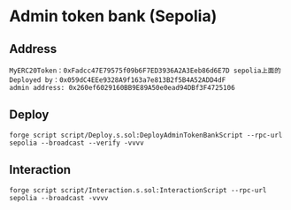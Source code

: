 # Admin token bank (Sepolia)

## Address
```
MyERC20Token：0xFadcc47E79575f09b6F7ED3936A2A3Eeb86d6E7D sepolia上面的
Deployed by：0x059dC4EEe9328A9f163a7e813B2f5B4A52ADD4dF
admin address: 0x260ef6029160BB9E89A50e0ead94DBf3F4725106
```

## Deploy
```
forge script script/Deploy.s.sol:DeployAdminTokenBankScript --rpc-url sepolia --broadcast --verify -vvvv
```

## Interaction
```
forge script script/Interaction.s.sol:InteractionScript --rpc-url sepolia --broadcast -vvvv
```
